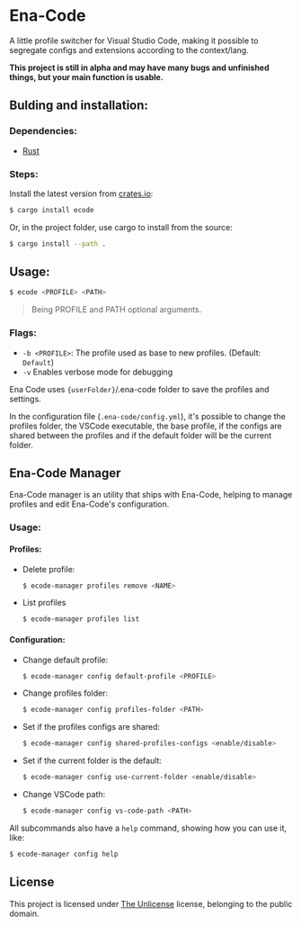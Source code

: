 # Ena-Code

A little profile switcher for Visual Studio Code, making it possible to segregate configs and extensions according to the context/lang.

**This project is still in alpha and may have many bugs and unfinished things, but your main function is usable.**

## Bulding and installation:

### Dependencies:
- [Rust](https://www.rust-lang.org/)

### Steps:
Install the latest version from [crates.io](https://crates.io/crates/ecode):
```sh
$ cargo install ecode
```

Or, in the project folder, use cargo to install from the source:
```sh
$ cargo install --path .
```

## Usage:
```sh
$ ecode <PROFILE> <PATH>
```
> Being PROFILE and PATH optional arguments.

### Flags:
- `-b <PROFILE>`:
    The profile used as base to new profiles. (Default: `Default`)
- `-v`
    Enables verbose mode for debugging

Ena Code uses `{userFolder}`/.ena-code folder to save the profiles and settings.

In the configuration file (`.ena-code/config.yml`), it's possible to change the profiles folder, the VSCode executable, the base profile, if the configs are shared between the profiles and if the default folder will be the current folder.

## Ena-Code Manager
Ena-Code manager is an utility that ships with Ena-Code, helping to manage profiles and edit Ena-Code's configuration.

### Usage:

#### Profiles:
- Delete profile:
    ```sh
    $ ecode-manager profiles remove <NAME>
    ```
- List profiles
    ```sh
    $ ecode-manager profiles list
    ```

#### Configuration:
- Change default profile:
    ```sh
    $ ecode-manager config default-profile <PROFILE>
    ```
- Change profiles folder:
    ```sh
    $ ecode-manager config profiles-folder <PATH>
    ```
- Set if the profiles configs are shared:
    ```sh
    $ ecode-manager config shared-profiles-configs <enable/disable>
    ```
- Set if the current folder is the default:
    ```sh
    $ ecode-manager config use-current-folder <enable/disable>
    ```
- Change VSCode path:
    ```sh
    $ ecode-manager config vs-code-path <PATH>
    ```

All subcommands also have a `help` command, showing how you can use it, like:
```sh
$ ecode-manager config help
```

## License
This project is licensed under [The Unlicense](https://unlicense.org/) license, belonging to the public domain.
